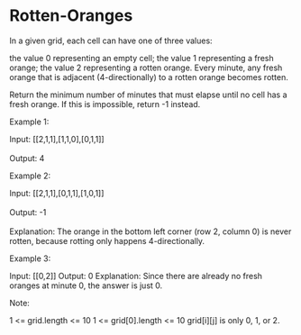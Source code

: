 # Rotten-Oranges
In a given grid, each cell can have one of three values:

the value 0 representing an empty cell;
the value 1 representing a fresh orange;
the value 2 representing a rotten orange.
Every minute, any fresh orange that is adjacent (4-directionally) to a rotten orange becomes rotten.

Return the minimum number of minutes that must elapse until no cell has a fresh orange.  If this is impossible, return -1 instead.

 

Example 1:


Input: [[2,1,1],[1,1,0],[0,1,1]] </br>   
Output: 4</br>   


Example 2:

Input: [[2,1,1],[0,1,1],[1,0,1]] </br>   
Output: -1 </br>   
Explanation:  The orange in the bottom left corner (row 2, column 0) is never rotten, because rotting only happens 4-directionally.</br>   

Example 3:

Input: [[0,2]]
Output: 0
Explanation:  Since there are already no fresh oranges at minute 0, the answer is just 0.
 

Note:

1 <= grid.length <= 10
1 <= grid[0].length <= 10
grid[i][j] is only 0, 1, or 2.
